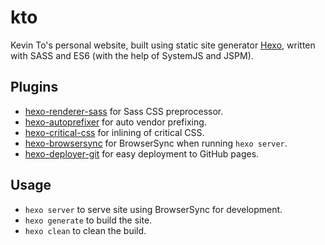 # kto
Kevin To's personal website, built using static site generator [Hexo](https://hexo.io/), written with SASS and ES6 (with the help of SystemJS and JSPM).

## Plugins
* [hexo-renderer-sass](https://github.com/knksmith57/hexo-renderer-sass) for Sass CSS preprocessor.
* [hexo-autoprefixer](https://github.com/hexojs/hexo-autoprefixer) for auto vendor prefixing.
* [hexo-critical-css](https://github.com/john-whitley/hexo-critical-css) for inlining of critical CSS.
* [hexo-browsersync](https://github.com/hexojs/hexo-browsersync) for BrowserSync when running `hexo server`.
* [hexo-deployer-git](https://github.com/hexojs/hexo-deployer-git) for easy deployment to GitHub pages.

## Usage
* `hexo server` to serve site using BrowserSync for development.
* `hexo generate` to build the site.
* `hexo clean` to clean the build.
